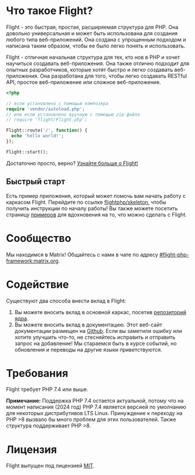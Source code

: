 # Что такое Flight?

Flight - это быстрая, простая, расширяемая структура для PHP. Она довольно универсальная и может быть использована для создания любого типа веб-приложений. Она создана с упрощенным подходом и написана таким образом, чтобы ее было легко понять и использовать.

Flight - отличная начальная структура для тех, кто нов в PHP и хочет научиться создавать веб-приложения. Она также отлично подходит для опытных разработчиков, которые хотят быстро и легко создавать веб-приложения. Она разработана для того, чтобы легко создавать RESTful API, простое веб-приложение или сложное веб-приложение.

```php
<?php

// если установлено с помощью композера
require 'vendor/autoload.php';
// или если установлено вручную с помощью zip-файла
// require 'flight/Flight.php';

Flight::route('/', function() {
  echo 'hello world!';
});

Flight::start();
```

Достаточно просто, верно? [Узнайте больше о Flight!](learn)

## Быстрый старт
Есть пример приложения, который может помочь вам начать работу с каркасом Flight. Перейдите по ссылке [flightphp/skeleton](https://github.com/flightphp/skeleton), чтобы получить инструкции по началу работы! Вы также можете посетить страницу [примеров](examples) для вдохновения на то, что можно сделать с Flight.

# Сообщество

Мы находимся в Matrix! Общайтесь с нами в чате по адресу [#flight-php-framework:matrix.org](https://matrix.to/#/#flight-php-framework:matrix.org).

# Содействие

Существуют два способа внести вклад в Flight: 

1. Вы можете вносить вклад в основной каркас, посетив [репозиторий ядра](https://github.com/flightphp/core). 
1. Вы можете вносить вклад в документацию. Этот веб-сайт документации размещен на [Github](https://github.com/flightphp/docs). Если вы заметили ошибку или хотите улучшить что-то, не стесняйтесь исправить и отправить запрос на добавление! Мы стараемся быть в курсе событий, но обновления и переводы на другие языки приветствуются.

# Требования

Flight требует PHP 7.4 или выше.

**Примечание:** Поддержка PHP 7.4 остается актуальной, потому что на момент написания (2024 год) PHP 7.4 является версией по умолчанию для некоторых дистрибутивов LTS Linux. Принуждение к переходу на PHP >8 вызвало бы много проблем для этих пользователей. Также структура поддерживает PHP >8.

# Лицензия

Flight выпущен под лицензией [MIT](https://github.com/flightphp/core/blob/master/LICENSE).